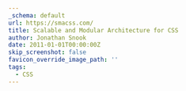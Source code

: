 ```yaml
---
_schema: default
url: https://smacss.com/
title: Scalable and Modular Architecture for CSS
author: Jonathan Snook
date: 2011-01-01T00:00:00Z
skip_screenshot: false
favicon_override_image_path: ''
tags:
  - CSS
---
```

